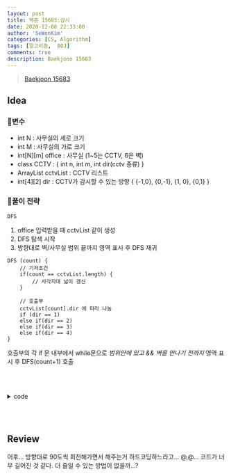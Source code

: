 ```yaml
---
layout: post
title: 백준 15683:감시
date: 2020-12-08 22:33:00
author: 'SeWonKim'
categories: [CS, Algorithm]
tags: [알고리즘,  BOJ]
comments: true
description: Baekjoon 15683
---
```


> [Baekjoon 15683](https://www.acmicpc.net/problem/15683)

## Idea

### 🥚변수

- int N : 사무실의 세로 크기
- int M : 사무실의 가로 크기
- int[N][m] office : 사무실 (1~5는 CCTV, 6은 벽)
- class CCTV : { int n, int m, int dir(cctv 종류) }
- ArrayList<CCTV> cctvList : CCTV 리스트
- int[4][2] dir : CCTV가 감시할 수 있는 방향 { {-1,0}, {0,-1}, {1, 0}, {0,1} }

### 🍳풀이 전략

`DFS`

1. office 입력받을 때 cctvList 같이 생성
2. DFS 탐색 시작
3. 방향대로 벽/사무실 범위 끝까지 영역 표시 후 DFS 재귀

```
DFS (count) {
    // 기저조건
    if(count == cctvList.length) {
        // 사각지대 넓이 갱신
    }

    // 호출부
    cctvList[count].dir 에 따라 나눔
    if (dir == 1)
    else if(dir == 2)
    else if(dir == 3)
    else if(dir == 4)
}
```

호출부의 각 if 문 내부에서 while문으로 _범위안에 있고 && 벽을 만나기 전까지_ 영역 표시 후 DFS(count+1) 호출

&nbsp;  
&nbsp;

<details>
<summary>code</summary>
<div markdown="1">

```java
public class Main {

	public static class CCTV {
		int n, m, dir;

		public CCTV(int n, int m, int dir) {
			this.n = n;
			this.m = m;
			this.dir = dir;
		}
	}

	static int N, M, answer;
	static int[][] office;
	static ArrayList<CCTV> cctvList;
	static int[][] dir = { {-1,0}, {0,-1}, {1, 0}, {0,1} };	// 상 좌 하 우
	public static void main(String[] args) throws Exception {
		BufferedReader br = new BufferedReader(new InputStreamReader(System.in));
		StringTokenizer st = new StringTokenizer(br.readLine(), " ");

		N = Integer.parseInt(st.nextToken());
		M = Integer.parseInt(st.nextToken());
		office = new int[N][M];
		cctvList = new ArrayList<CCTV>();

		for (int i = 0; i < N; i++) {
			st = new StringTokenizer(br.readLine(), " ");
			for (int j = 0; j < M; j++) {
				office[i][j] = Integer.parseInt(st.nextToken());
				if(office[i][j] >= 1 && office[i][j] <= 5) {
					cctvList.add(new CCTV(i, j, office[i][j]));
				}
			}
		}

		answer = Integer.MAX_VALUE;
		boolean[][] check = new boolean[N][M];
		dfs(0, check);

		System.out.println(answer);
	}

	private static void dfs(int count, boolean[][] check) {

		if(count == cctvList.size()) {
			answer = Math.min(answer, getRoom(check));
			return;
		}

		CCTV cctv = cctvList.get(count);
		boolean[][] tmpCheck = new boolean[N][M];
		copy(tmpCheck, check);
		switch(cctv.dir){
			case 1 :
				for (int k = 0; k < 4; k++) {
					int nn = cctv.n + dir[k][0];
					int nm = cctv.m + dir[k][1];
					while(nn>=0 && nn<N && nm>=0 && nm<M && office[nn][nm] != 6) {
						tmpCheck[nn][nm] = true;
						nn += dir[k][0];
						nm += dir[k][1];
					}
					dfs(count+1, tmpCheck);
					copy(tmpCheck, check);
				}
				break;
			case 2 :
				for (int k = 0; k < 2; k++) {
					int nn, nm;
					for (int l = 0; l <=2 ; l+=2) {
						nn = cctv.n + dir[k+l][0];
						nm = cctv.m + dir[k+l][1];
						while(nn>=0 && nn<N && nm>=0 && nm<M && office[nn][nm] != 6) {
							tmpCheck[nn][nm] = true;
							nn += dir[k+l][0];
							nm += dir[k+l][1];
						}
					}
					dfs(count+1, tmpCheck);
					copy(tmpCheck, check);
				}
				break;
			case 3 :
				for (int k = 0; k <4; k++) {
					int nn, nm;
					for (int l = 0; l < 2; l++) {
						nn = cctv.n + dir[(k+l)%4][0];
						nm = cctv.m + dir[(k+l)%4][1];
						while(nn>=0 && nn<N && nm>=0 && nm<M && office[nn][nm] != 6) {
							tmpCheck[nn][nm] = true;
							nn += dir[(k+l)%4][0];
							nm += dir[(k+l)%4][1];
						}
					}

					dfs(count+1, tmpCheck);
					copy(tmpCheck, check);
				}
				break;
			case 4 :
				for (int k = 0; k < 4; k++) {

					int nn, nm;
					for (int l = 0; l < 3; l++) {
						nn = cctv.n + dir[(k+l)%4][0];
						nm = cctv.m + dir[(k+l)%4][1];
						while(nn>=0 && nn<N && nm>=0 && nm<M && office[nn][nm] != 6) {
							tmpCheck[nn][nm] = true;
							nn += dir[(k+l)%4][0];
							nm += dir[(k+l)%4][1];
						}

					}
					dfs(count+1, tmpCheck);
					copy(tmpCheck, check);
				}
				break;
			case 5 :
				for (int k = 0; k < 4; k++) {
					int nn = cctv.n + dir[k][0];
					int nm = cctv.m + dir[k][1];

					while(nn>=0 && nn<N && nm>=0 && nm<M && office[nn][nm] != 6) {
						tmpCheck[nn][nm] = true;
						nn += dir[k][0];
						nm += dir[k][1];
					}
				}
				dfs(count+1, tmpCheck);
				break;
			default : break;
		}
	}

	private static void copy(boolean[][] tmpCheck, boolean[][] check) {
		for (int i = 0; i < N; i++) {
			for (int j = 0; j < M; j++) {
				tmpCheck[i][j] = check[i][j];
			}
		}
	}

	private static int getRoom(boolean[][] check) {
		int count = 0;
		for (int i = 0; i < N; i++) {
			for (int j = 0; j < M; j++) {
				if(check[i][j] == false && office[i][j] == 0)	count++;
			}
		}
		return count;
	}

}

```

</div>
</details>

&nbsp;  
&nbsp;

## Review

어후... 방향대로 90도씩 회전해가면서 해주는거 하드코딩하느라고... @,@... 코드가 너무 길어진 것 같다. 더 줄일 수 있는 방법이 없을까...?
&nbsp;  
&nbsp;
